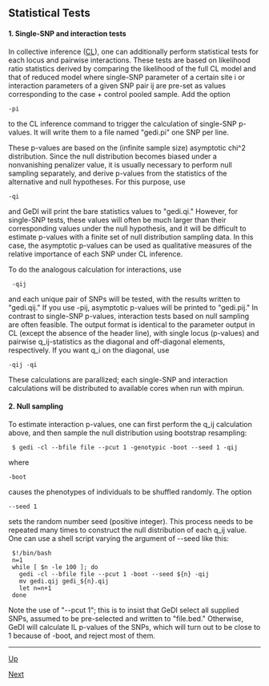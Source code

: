 ## Statistical Tests

#### 1. Single-SNP and interaction tests
In collective inference ([CL](cl.md)), one can additionally perform statistical tests for each locus and pairwise interactions. These tests are based on likelihood ratio statistics derived by comparing the likelihood of the full CL model and that of reduced model where single-SNP parameter of a certain site i or interaction parameters of a given SNP pair ij are pre-set as values corresponding to the case + control pooled sample. Add the option

    -pi

to the CL inference command to trigger the calculation of single-SNP p-values. It will write them to a file named "gedi.pi" one SNP per line. 

These p-values are based on the (infinite sample size) asymptotic chi^2 distribution. Since the null distribution becomes biased under a nonvanishing penalizer value, it is usually necessary to perform null sampling separately, and derive p-values from the statistics of the alternative and null hypotheses. For this purpose, use

    -qi

and GeDI will print the bare statistics values to "gedi.qi." However, for single-SNP tests, these values will often be much larger than their corresponding values under the null hypothesis, and it will be difficult to estimate p-values with a finite set of null distribution sampling data. In this case, the asymptotic p-values can be used as qualitative measures of the relative importance of each SNP under CL inference.

To do the analogous calculation for interactions, use
     
     -qij

and each unique pair of SNPs will be tested, with the results written to "gedi.qij." If you use -pij, asymptotic p-values will be printed to "gedi.pij." In contrast to single-SNP p-values, interaction tests based on null sampling are often feasible. The output format is identical to the parameter output in CL (except the absence of the header line), with single locus (p-values) and pairwise q_ij-statistics as the diagonal and off-diagonal elements, respectively. If you want q_i on the diagonal, use

    -qij -qi

These calculations are parallized; each single-SNP and interaction calculations will be distributed to available cores when run with mpirun.

#### 2. Null sampling

To estimate interaction p-values, one can first perform the q_ij calculation above, and then sample the null distribution using bootstrap resampling:

     $ gedi -cl --bfile file --pcut 1 -genotypic -boot --seed 1 -qij

where 

    -boot

causes the phenotypes of individuals to be shuffled randomly. The option

    --seed 1

sets the random number seed (positive integer). This process needs to be repeated many times to construct the null distribution of each q_ij value. One can use a shell script varying the argument of --seed like this:

     $!/bin/bash
     n=1
     while [ $n -le 100 ]; do
       gedi -cl --bfile file --pcut 1 -boot --seed ${n} -qij
       mv gedi.qij gedi_${n}.qij
       let n=n+1
     done

Note the use of "--pcut 1"; this is to insist that GeDI select all supplied SNPs, assumed to be pre-selected and written to "file.bed." Otherwise, GeDI will calculate IL p-values of the SNPs, which will turn out to be close to 1 because of -boot, and reject most of them. 

***
[Up](README.md)

[Next](meta.md)
